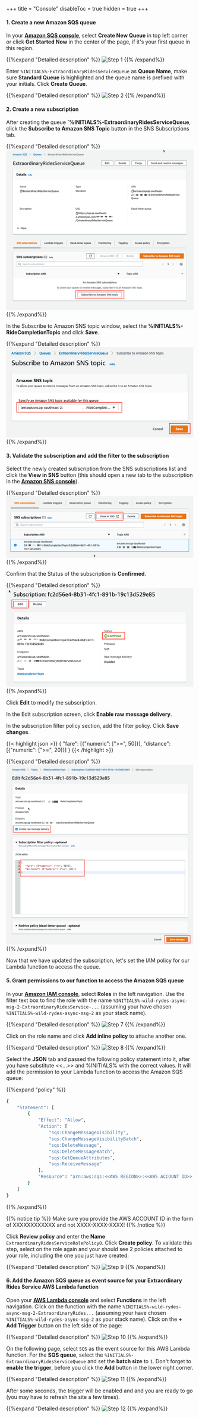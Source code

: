 +++
title = "Console"
disableToc = true
hidden = true
+++

#### 1. Create a new Amazon SQS queue

In your **[Amazon SQS console](https://console.aws.amazon.com/sqs/home?)**, select **Create New Queue** in top left corner or click **Get Started Now** in the center of the page, if it's your first queue in this region.

{{%expand "Detailed description" %}}
![Step 1](step-1-console.png)
{{% /expand%}}

Enter `%INITIALS%-ExtraordinaryRidesServiceQueue` as **Queue Name**, make sure **Standard Queue** is highlighted and the queue name is prefixed with your initials. Click **Create Queue**.


{{%expand "Detailed description" %}}
![Step 2](step-2-console.png)
{{% /expand%}}

#### 2. Create a new subscription

After creating the queue **`%INITIALS%-ExtraordinaryRidesServiceQueue**, click the **Subscribe to Amazon SNS Topic** button in the SNS Subscriptions tab.

{{%expand "Detailed description" %}}
![Step 3](step-3-console.png)
{{% /expand%}}

In the Subscribe to Amazon SNS topic window, select the **%INITIALS%-RideCompletionTopic** and click **Save**.

{{%expand "Detailed description" %}}
![Step 4](step-4-console.png)
{{% /expand%}}

#### 3. Validate the subscription and add the filter to the subscription

Select the newly created subscription from the SNS subscriptions list and click the **View in SNS** button (this should open a new tab to the subscription in the **[Amazon SNS console](https://console.aws.amazon.com/sns/v3/home?#/topics)**).

{{%expand "Detailed description" %}}
![Step 4](step-5-console.png)
{{% /expand%}}

Confirm that the Status of the subscription is **Confirmed**.

{{%expand "Detailed description" %}}
![Step 4](step-5-1-console.png)
{{% /expand%}}

Click **Edit** to modify the subscription.

In the Edit subscription screen, click **Enable raw message delivery**.

In the subscription filter policy section, add the filter policy. Click **Save changes**.


{{< highlight json >}}
{
   "fare": [{"numeric": [">=", 50]}],
   "distance": [{"numeric": [">=", 20]}]
}
{{< /highlight >}}


{{%expand "Detailed description" %}}
![Step 6](step-6-console.png)
{{% /expand%}}

Now that we have updated the subscription, let's set the IAM policy for our Lambda function to access the queue.

#### 5. Grant permissions to our function to access the Amazon SQS queue

In your **[Amazon IAM console](https://console.aws.amazon.com/iam)**, select **Roles** in the left navigation. Use the filter text box to find the role with the name `%INITIALS%-wild-rydes-async-msg-2-ExtraordinaryRidesService-...` (assuming your have chosen `%INITIALS%-wild-rydes-async-msg-2` as your stack name).

{{%expand "Detailed description" %}}
![Step 7](step-7-console.png)
{{% /expand%}}

Click on the role name and click **Add inline policy** to attache another one.

{{%expand "Detailed description" %}}
![Step 8](step-8-console.png)
{{% /expand%}}

Select the **JSON** tab and passed the following policy statement into it, after you have substitute <<...>> and %INITIALS% with the correct values. It will add the permission to your Lambda function to access the Amazon SQS queue:

{{%expand "policy" %}}
```bash
{
    "Statement": [
        {
            "Effect": "Allow",
            "Action": [
                "sqs:ChangeMessageVisibility",
                "sqs:ChangeMessageVisibilityBatch",
                "sqs:DeleteMessage",
                "sqs:DeleteMessageBatch",
                "sqs:GetQueueAttributes",
                "sqs:ReceiveMessage"
            ],
            "Resource": "arn:aws:sqs:<<AWS REGION>>:<<AWS ACCOUNT ID>>:%INITIALS%-ExtraordinaryRidesServiceQueue"
        }
    ]
}
```
{{% /expand%}}

{{% notice tip %}}
Make sure you provide the AWS ACCOUNT ID in the form of XXXXXXXXXXXX and not XXXX-XXXX-XXXX!
{{% /notice %}}

Click **Review policy** and enter the **Name** `ExtraordinaryRidesServiceRolePolicy0`. Click **Create policy**. To validate this step, select on the role again and your should see 2 policies attached to your role, including the one you just have created:  

{{%expand "Detailed description" %}}
![Step 9](step-9-console.png)
{{% /expand%}}


#### 6. Add the Amazon SQS queue as event source for your Extraordinary Rides Service AWS Lambda function

Open your **[AWS Lambda console](https://console.aws.amazon.com/lambda/home?#/functions)** and select **Functions** in the left navigation. Click on the function with the name `%INITIALS%-wild-rydes-async-msg-2-ExtraordinaryRides...` (assuming your have chosen `%INITIALS%-wild-rydes-async-msg-2` as your stack name). Click on the **+ Add Trigger** button on the left side of the page:

{{%expand "Detailed description" %}}
![Step 10](step-10-console.png)
{{% /expand%}}

On the following page, select `SQS` as the event source for this AWS Lambda function. For the **SQS queue**, select the `%INITIALS%-ExtraordinaryRidesServiceQueue` and set the **batch size** to `1`. Don't forget to **enable the trigger**, before you click the **Add** button in the lower right corner.

{{%expand "Detailed description" %}}
![Step 11](step-11-console.png)
{{% /expand%}}

After some seconds, the trigger will be enabled and and you are ready to go (you may have to refresh the site a few times).

{{%expand "Detailed description" %}}
![Step 12](step-12-console.png)
{{% /expand%}}
